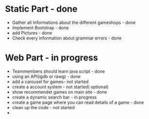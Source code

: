 # Static Part - done
* Gather all Informations about the different gameshops - done
* Implement Bootstrap - done
* add Pictures - done
* Check every information about grammar errors - done

# Web Part - in progress
* Teammembers should learn java script - done
* using an API(igdb or rawg) - done
* add a carousel for games- not started
* create a account system - not started( optional)
* show recommendet games on main site - done
* create a dynamic search bar - in progress
* create a game page where you can read details of a game - done
* clean up the code - not started
* 
